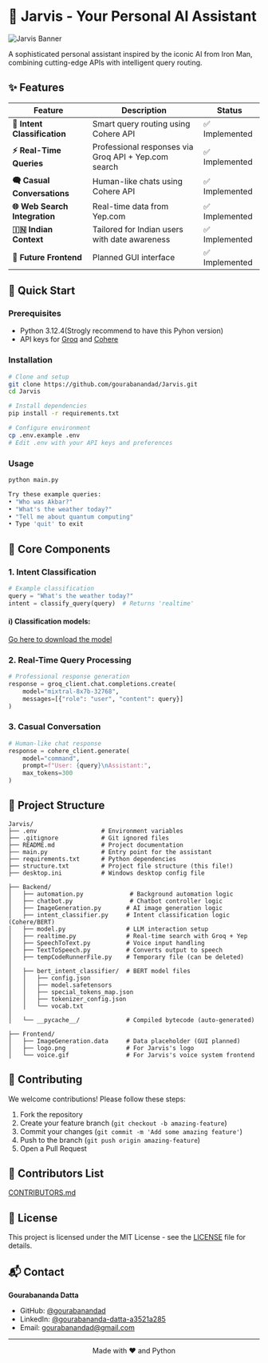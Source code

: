 # 🤖 Jarvis - Your Personal AI Assistant

![Jarvis Banner](https://github.com/gourabanandad/Jarvis/blob/571af57414182e05e160b1cf49d7ddb38061ffcb/banner.png)


A sophisticated personal assistant inspired by the iconic AI from Iron Man, combining cutting-edge APIs with intelligent query routing.

## ✨ Features

| Feature                       | Description                                          | Status        |
| ----------------------------- | ---------------------------------------------------- | ------------- |
| **🧠 Intent Classification**  | Smart query routing using Cohere API                 | ✅ Implemented |
| **⚡ Real-Time Queries**       | Professional responses via Groq API + Yep.com search | ✅ Implemented |
| **🗬️ Casual Conversations**  | Human-like chats using Cohere API                    | ✅ Implemented |
| **🌐 Web Search Integration** | Real-time data from Yep.com                          | ✅ Implemented |
| **🇮🇳 Indian Context**       | Tailored for Indian users with date awareness        | ✅ Implemented |
| **🎨 Future Frontend**        | Planned GUI interface                                | ✅ Implemented |

## 🚀 Quick Start

### Prerequisites

* Python 3.12.4(Strogly recommend to have this Pyhon version)
* API keys for [Groq](https://groq.com/) and [Cohere](https://cohere.com/)

### Installation

```bash
# Clone and setup
git clone https://github.com/gourabanandad/Jarvis.git
cd Jarvis

# Install dependencies
pip install -r requirements.txt

# Configure environment
cp .env.example .env
# Edit .env with your API keys and preferences
```

### Usage

```bash
python main.py

Try these example queries:
• "Who was Akbar?"
• "What's the weather today?"
• "Tell me about quantum computing"
• Type 'quit' to exit
```

## 🧹 Core Components

### 1. Intent Classification

```python
# Example classification
query = "What's the weather today?"
intent = classify_query(query)  # Returns 'realtime'
```
#### i) Classification models:
[Go here to download the model](Backend/Models/README.md)



### 2. Real-Time Query Processing

```python
# Professional response generation
response = groq_client.chat.completions.create(
    model="mixtral-8x7b-32768",
    messages=[{"role": "user", "content": query}]
)
```

### 3. Casual Conversation

```python
# Human-like chat response
response = cohere_client.generate(
    model="command",
    prompt=f"User: {query}\nAssistant:",
    max_tokens=300
)
```

## 📂 Project Structure

```
Jarvis/
├── .env                  # Environment variables
├── .gitignore            # Git ignored files
├── README.md             # Project documentation
├── main.py               # Entry point for the assistant
├── requirements.txt      # Python dependencies
├── structure.txt         # Project file structure (this file!)
├── desktop.ini           # Windows desktop config file

├── Backend/
│   ├── automation.py             # Background automation logic
│   ├── chatbot.py                # Chatbot controller logic
│   ├── ImageGeneration.py       # AI image generation logic
│   ├── intent_classifier.py     # Intent classification logic (Cohere/BERT)
│   ├── model.py                 # LLM interaction setup
│   ├── realtime.py              # Real-time search with Groq + Yep
│   ├── SpeechToText.py          # Voice input handling
│   ├── TextToSpeech.py          # Converts output to speech
│   ├── tempCodeRunnerFile.py    # Temporary file (can be deleted)
│
│   ├── bert_intent_classifier/  # BERT model files
│   │   ├── config.json
│   │   ├── model.safetensors
│   │   ├── special_tokens_map.json
│   │   ├── tokenizer_config.json
│   │   └── vocab.txt
│
│   └── __pycache__/             # Compiled bytecode (auto-generated)

├── Frontend/
│   ├── ImageGeneration.data     # Data placeholder (GUI planned)
│   ├── logo.png                 # For Jarvis's logo
│   └── voice.gif                # For Jarvis's voice system frontend
```

## 🤝 Contributing

We welcome contributions! Please follow these steps:

1. Fork the repository
2. Create your feature branch (`git checkout -b amazing-feature`)
3. Commit your changes (`git commit -m 'Add some amazing feature'`)
4. Push to the branch (`git push origin amazing-feature`)
5. Open a Pull Request

## 👥 Contributors List
[CONTRIBUTORS.md](CONTRIBUTORS.md)

## 📜 License

This project is licensed under the MIT License - see the [LICENSE](LICENSE) file for details.

## 📬 Contact

**Gourabananda Datta**

* GitHub: [@gourabanandad](https://github.com/gourabanandad)
* LinkedIn: [@gourabananda-datta-a3521a285](https://www.linkedin.com/in/gourabananda-datta-a3521a285?utm_source=share&utm_campaign=share_via&utm_content=profile&utm_medium=android_app) 
* Email: [gourabanandad@gmail.com](mailto:gourabanandad@gmail.com) 

---

<div align="center">
Made with ❤️ and Python
</div>
